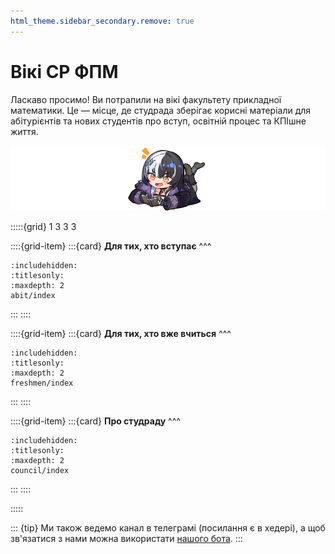 ```yaml
---
html_theme.sidebar_secondary.remove: true
---
```


# Вікі СР ФПМ

Ласкаво просимо! Ви потрапили на вікі факультету прикладної математики. Це &mdash; місце, де студрада зберігає корисні матеріали для абітурієнтів та нових студентів про вступ, освітній процес та КПІшне життя.

![reading](_static/reading.png)

:::::{grid} 1 3 3 3

::::{grid-item}
:::{card}
**Для тих, хто вступає**
^^^
```{toctree}
:includehidden:
:titlesonly:
:maxdepth: 2
abit/index
```
:::
::::

::::{grid-item}
:::{card}
**Для тих, хто вже вчиться**
^^^
```{toctree}
:includehidden:
:titlesonly:
:maxdepth: 2
freshmen/index
```
:::
::::

::::{grid-item}
:::{card}
**Про студраду**
^^^
```{toctree}
:includehidden:
:titlesonly:
:maxdepth: 2
council/index
```
:::
::::

:::::

::: {tip}
Ми також ведемо канал в телеграмі (посилання є в хедері), а щоб зв'язатися з нами можна використати [нашого бота](https://fpm_sc_bot.t.me/).
:::
